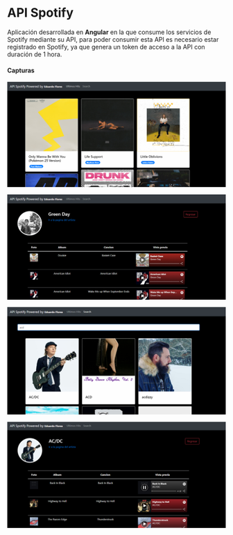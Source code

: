 # API Spotify

Aplicación desarrollada en **Angular** en la que consume los servicios de Spotify mediante su API, para poder consumir esta API es necesario estar registrado en Spotify, ya que genera un token de acceso a la API con duración de 1 hora.


#### Capturas

![img_1!](src/assets/img/1.png)

![img_2!](src/assets/img/2.png)

![img_3!](src/assets/img/3.png)

![img_4!](src/assets/img/4.png)